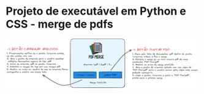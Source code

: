 <h1> Projeto de executável em Python e CSS - merge de pdfs </h1>

![alt text](https://github.com/GioLys/PdfUtilities/blob/main/Fluxograma%20PDF%20Merge.png)

